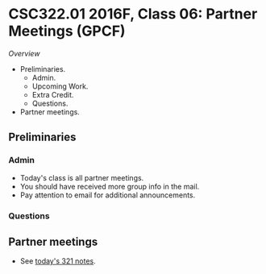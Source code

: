 CSC322.01 2016F, Class 06: Partner Meetings (GPCF)
==================================================

_Overview_

* Preliminaries.
    * Admin.
    * Upcoming Work.
    * Extra Credit.
    * Questions.
* Partner meetings.

Preliminaries
-------------

### Admin

* Today's class is all partner meetings.
* You should have received more group info in the mail.
* Pay attention to email for additional announcements.

### Questions

Partner meetings
----------------

* See [today's 321 notes](http://www.cs.grinnell.edu/~rebelsky/Courses/CSC321/2016F/eboards/eboard.06.html).
